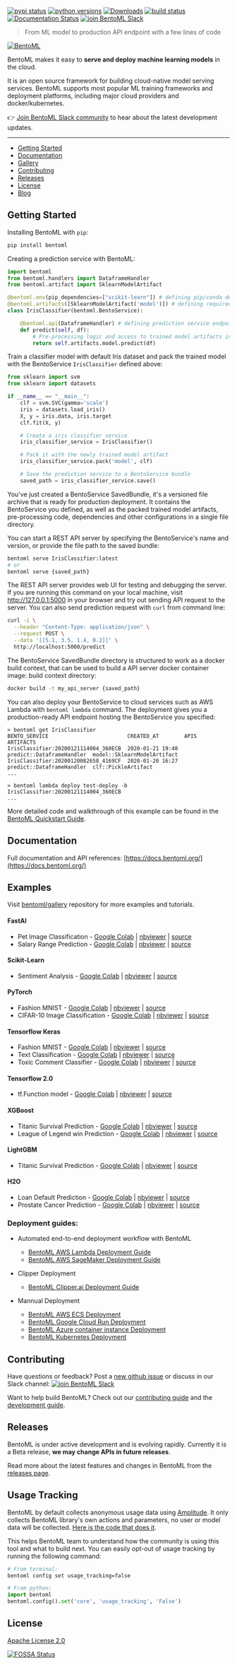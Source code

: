 [![pypi status](https://img.shields.io/pypi/v/bentoml.svg)](https://pypi.org/project/BentoML)
[![python versions](https://img.shields.io/pypi/pyversions/bentoml.svg)](https://travis-ci.org/bentoml/BentoML)
[![Downloads](https://pepy.tech/badge/bentoml)](https://pepy.tech/project/bentoml)
[![build status](https://travis-ci.org/bentoml/BentoML.svg?branch=master)](https://travis-ci.org/bentoml/BentoML)
[![Documentation Status](https://readthedocs.org/projects/bentoml/badge/?version=latest)](https://docs.bentoml.org/)
[![join BentoML Slack](https://badgen.net/badge/Join/BentoML%20Slack/cyan?icon=slack)](https://join.slack.com/t/bentoml/shared_invite/enQtNjcyMTY3MjE4NTgzLTU3ZDc1MWM5MzQxMWQxMzJiNTc1MTJmMzYzMTYwMjQ0OGEwNDFmZDkzYWQxNzgxYWNhNjAxZjk4MzI4OGY1Yjg)

> From ML model to production API endpoint with a few lines of code

[![BentoML](https://raw.githubusercontent.com/bentoml/BentoML/master/docs/source/_static/img/bentoml.png)](https://github.com/bentoml/BentoML)

BentoML makes it easy to __serve and deploy machine learning models__ in the cloud.

It is an open source framework for building cloud-native model serving services.
BentoML supports most popular ML training frameworks and deployment platforms, including
major cloud providers and docker/kubernetes.

👉 [Join BentoML Slack community](https://join.slack.com/t/bentoml/shared_invite/enQtNjcyMTY3MjE4NTgzLTU3ZDc1MWM5MzQxMWQxMzJiNTc1MTJmMzYzMTYwMjQ0OGEwNDFmZDkzYWQxNzgxYWNhNjAxZjk4MzI4OGY1Yjg)
 to hear about the latest development updates.

---

- [Getting Started](https://github.com/bentoml/BentoML#getting-started)
- [Documentation](https://docs.bentoml.org/)
- [Gallery](https://github.com/bentoml/gallery)
- [Contributing](https://github.com/bentoml/BentoML#contributing)
- [Releases](https://github.com/bentoml/BentoML#releases)
- [License](https://github.com/bentoml/BentoML/blob/master/LICENSE)
- [Blog](https://medium.com/bentoml)


## Getting Started

Installing BentoML with `pip`:
```bash
pip install bentoml
```

Creating a prediction service with BentoML:

```python
import bentoml
from bentoml.handlers import DataframeHandler
from bentoml.artifact import SklearnModelArtifact

@bentoml.env(pip_dependencies=["scikit-learn"]) # defining pip/conda dependencies to be packed
@bentoml.artifacts([SklearnModelArtifact('model')]) # defining required artifacts, typically trained models
class IrisClassifier(bentoml.BentoService):

    @bentoml.api(DataframeHandler) # defining prediction service endpoint and expected input format
    def predict(self, df):
        # Pre-processing logic and access to trained model artifacts in API function
        return self.artifacts.model.predict(df)
```

Train a classifier model with default Iris dataset and pack the trained model
with the BentoService `IrisClassifier` defined above:

```python
from sklearn import svm
from sklearn import datasets

if __name__ == "__main__":
    clf = svm.SVC(gamma='scale')
    iris = datasets.load_iris()
    X, y = iris.data, iris.target
    clf.fit(X, y)

    # Create a iris classifier service
    iris_classifier_service = IrisClassifier()

    # Pack it with the newly trained model artifact
    iris_classifier_service.pack('model', clf)

    # Save the prediction service to a BentoService bundle
    saved_path = iris_classifier_service.save()
```
You've just created a BentoService SavedBundle, it's a versioned file archive that is
ready for production deployment. It contains the BentoService you defined, as well as
the packed trained model artifacts, pre-processing code, dependencies and other
configurations in a single file directory.

You can start a REST API server by specifying the BentoService's name and version, or
provide the file path to the saved bundle:

```bash
bentoml serve IrisClassifier:latest
# or
bentoml serve {saved_path}
```

The REST API server provides web UI for testing and debugging the server. If you are
running this command on your local machine, visit http://127.0.0.1:5000 in your browser
and try out sending API request to the server. You can also send prediction request
with `curl` from command line:

```bash
curl -i \
  --header "Content-Type: application/json" \
  --request POST \
  --data '[[5.1, 3.5, 1.4, 0.2]]' \
  http://localhost:5000/predict
```

The BentoService SavedBundle directory is structured to work as a docker build context,
that can be used to build a API server docker container image:
build context directory:
```bash
docker build -t my_api_server {saved_path}
```

You can also deploy your BentoService to cloud services such as AWS Lambda
with `bentoml lambda` command. The deployment gives you a production-ready API endpoint
hosting the BentoService you specified:
```
> bentoml get IrisClassifier
BENTO_SERVICE                         CREATED_AT        APIS                       ARTIFACTS
IrisClassifier:20200121114004_360ECB  2020-01-21 19:40  predict::DataframeHandler  model::SklearnModelArtifact
IrisClassifier:20200120082658_4169CF  2020-01-20 16:27  predict::DataframeHandler  clf::PickleArtifact
...

> bentoml lambda deploy test-deploy -b IrisClassifier:20200121114004_360ECB
...
```

More detailed code and walkthrough of this example can be found in the [BentoML Quickstart Guide](https://docs.bentoml.org/en/latest/quickstart.html).

## Documentation

Full documentation and API references: [https://docs.bentoml.org/](https://docs.bentoml.org/)


## Examples

Visit [bentoml/gallery](https://github.com/bentoml/gallery) repository for more
 examples and tutorials.

#### FastAI

* Pet Image Classification - [Google Colab](https://colab.research.google.com/github/bentoml/gallery/blob/master/fast-ai/pet-image-classification/fast-ai-pet-image-classification.ipynb) | [nbviewer](https://nbviewer.jupyter.org/github/bentoml/gallery/blob/master/fast-ai/pet-image-classification/fast-ai-pet-image-classification.ipynb) | [source](https://github.com/bentoml/gallery/blob/master/fast-ai/pet-image-classification/fast-ai-pet-image-classification.ipynb)
* Salary Range Prediction - [Google Colab](https://colab.research.google.com/github/bentoml/gallery/blob/master/fast-ai/salary-range-prediction/fast-ai-salary-range-prediction.ipynb) | [nbviewer](https://nbviewer.jupyter.org/github/bentoml/gallery/blob/master/fast-ai/salary-range-prediction/fast-ai-salary-range-prediction.ipynb) | [source](https://github.com/bentoml/gallery/blob/master/fast-ai/salary-range-prediction/fast-ai-salary-range-prediction.ipynb)


#### Scikit-Learn

* Sentiment Analysis - [Google Colab](https://colab.research.google.com/github/bentoml/gallery/blob/master/scikit-learn/sentiment-analysis/sklearn-sentiment-analysis.ipynb) | [nbviewer](https://nbviewer.jupyter.org/github/bentoml/gallery/blob/master/scikit-learn/sentiment-analysis/sklearn-sentiment-analysis.ipynb) | [source](https://github.com/bentoml/gallery/blob/master/scikit-learn/sentiment-analysis/sklearn-sentiment-analysis.ipynb)


#### PyTorch

* Fashion MNIST - [Google Colab](https://colab.research.google.com/github/bentoml/gallery/blob/master/pytorch/fashion-mnist/pytorch-fashion-mnist.ipynb) | [nbviewer](https://nbviewer.jupyter.org/github/bentoml/gallery/blob/master/pytorch/fashion-mnist/pytorch-fashion-mnist.ipynb) | [source](https://github.com/bentoml/gallery/blob/master/pytorch/fashion-mnist/pytorch-fashion-mnist.ipynb)
* CIFAR-10 Image Classification - [Google Colab](https://colab.research.google.com/github/bentoml/gallery/blob/master/pytorch/cifar10-image-classification/pytorch-cifar10-image-classification.ipynb) | [nbviewer](https://nbviewer.jupyter.org/github/bentoml/gallery/blob/master/pytorch/cifar10-image-classification/pytorch-cifar10-image-classification.ipynb) | [source](https://github.com/bentoml/gallery/blob/master/pytorch/cifar10-image-classification/pytorch-cifar10-image-classification.ipynb)


#### Tensorflow Keras

* Fashion MNIST - [Google Colab](https://colab.research.google.com/github/bentoml/gallery/blob/master/keras/fashion-mnist/keras-fashion-mnist.ipynb) | [nbviewer](https://nbviewer.jupyter.org/github/bentoml/gallery/blob/master/keras/fashion-mnist/keras-fashion-mnist.ipynb) | [source](https://github.com/bentoml/gallery/blob/master/keras/fashion-mnist/keras-fashion-mnist.ipynb)
* Text Classification - [Google Colab](https://colab.research.google.com/github/bentoml/gallery/blob/master/keras/text-classification/keras-text-classification.ipynb) | [nbviewer](https://nbviewer.jupyter.org/github/bentoml/gallery/blob/master/keras/text-classification/keras-text-classification.ipynb) | [source](https://github.com/bentoml/gallery/blob/master/keras/text-classification/keras-text-classification.ipynb)
* Toxic Comment Classifier - [Google Colab](https://colab.research.google.com/github/bentoml/gallery/blob/master/keras/toxic-comment-classification/keras-toxic-comment-classification.ipynb) | [nbviewer](https://nbviewer.jupyter.org/github/bentoml/gallery/blob/master/keras/toxic-comment-classification/keras-toxic-comment-classification.ipynb) | [source](https://github.com/bentoml/gallery/blob/master/keras/toxic-comment-classification/keras-toxic-comment-classification.ipynb)

#### Tensorflow 2.0

* tf.Function model - [Google Colab](https://colab.research.google.com/github/bentoml/gallery/blob/master/tensorflow/echo/tensorflow-echo.ipynb) | [nbviewer](https://nbviewer.jupyter.org/github/bentoml/gallery/blob/master/tensorflow/echo/tensorflow-echo.ipynb) | [source](https://github.com/bentoml/gallery/blob/master/tensorflow/echo/tensorflow-echo.ipynb)


#### XGBoost

* Titanic Survival Prediction - [Google Colab](https://colab.research.google.com/github/bentoml/gallery/blob/master/xgboost/titanic-survival-prediction/xgboost-titanic-survival-prediction.ipynb) | [nbviewer](https://nbviewer.jupyter.org/github/bentoml/gallery/blob/master/xgboost/titanic-survival-prediction/xgboost-titanic-survival-prediction.ipynb) | [source](https://github.com/bentoml/gallery/blob/master/xgboost/titanic-survival-prediction/xgboost-titanic-survival-prediction.ipynb)
* League of Legend win Prediction - [Google Colab](https://colab.research.google.com/github/bentoml/gallery/blob/master/xgboost/league-of-legend-win-prediction/xgboost-league-of-legend-win-prediction.ipynb) | [nbviewer](https://nbviewer.jupyter.org/github/bentoml/gallery/blob/master/xgboost/league-of-legend-win-prediction/xgboost-league-of-legend-win-prediction.ipynb) | [source](https://github.com/bentoml/gallery/blob/master/xgboost/league-of-legend-win-prediction/xgboost-league-of-legend-win-prediction.ipynb)

#### LightGBM

* Titanic Survival Prediction -  [Google Colab](https://colab.research.google.com/github/bentoml/gallery/blob/master/lightbgm/titanic-survival-prediction/lightbgm-titanic-survival-prediction.ipynb) | [nbviewer](https://nbviewer.jupyter.org/github/bentoml/gallery/blob/master/lightbgm/titanic-survival-prediction/lightbgm-titanic-survival-prediction.ipynb) | [source](https://github.com/bentoml/gallery/blob/master/lightbgm/titanic-survival-prediction/lightbgm-titanic-survival-prediction.ipynb)


#### H2O

* Loan Default Prediction - [Google Colab](https://colab.research.google.com/github/bentoml/gallery/blob/master/h2o/loan-prediction/h2o-loan-prediction.ipynb) | [nbviewer](https://nbviewer.jupyter.org/github/bentoml/gallery/blob/master/h2o/loan-prediction/h2o-loan-prediction.ipynb) | [source](https://github.com/bentoml/gallery/blob/master/h2o/loan-prediction/h2o-loan-prediction.ipynb)
* Prostate Cancer Prediction - [Google Colab](https://colab.research.google.com/github/bentoml/gallery/blob/master/h2o/prostate-cancer-classification/h2o-prostate-cancer-classification.ipynb) | [nbviewer](https://nbviewer.jupyter.org/github/bentoml/gallery/blob/master/h2o/prostate-cancer-classification/h2o-prostate-cancer-classification.ipynb) | [source](https://github.com/bentoml/gallery/blob/master/h2o/prostate-cancer-classification/h2o-prostate-cancer-classification.ipynb)



### Deployment guides:

* Automated end-to-end deployment workflow with BentoML
  - [BentoML AWS Lambda Deployment Guide](https://docs.bentoml.org/en/latest/deployment/aws_lambda.html)
  - [BentoML AWS SageMaker Deployment Guide](https://docs.bentoml.org/en/latest/deployment/aws_sagemaker.html)

* Clipper Deployment
  - [BentoML Clipper.ai Deployment Guide](https://docs.bentoml.org/end/latest/deployment/clipper.html)

* Mannual Deployment
  - [BentoML AWS ECS Deployment](https://docs.bentoml.org/en/latest/deployment/aws_ecs.html)
  - [BentoML Google Cloud Run Deployment](https://docs.bentoml.org/en/latest/deployment/google_cloud_run.html)
  - [BentoML Azure container instance Deployment](https://docs.bentoml.org/en/latest/deployment/azure_container_instance.html)
  - [BentoML Kubernetes Deployment](https://github.com/bentoml/BentoML/tree/master/guides/deployment/deploy-with-kubernetes)


## Contributing

Have questions or feedback? Post a [new github issue](https://github.com/bentoml/BentoML/issues/new/choose)
or discuss in our Slack channel: [![join BentoML Slack](https://badgen.net/badge/Join/BentoML%20Slack/cyan?icon=slack)](https://join.slack.com/t/bentoml/shared_invite/enQtNjcyMTY3MjE4NTgzLTU3ZDc1MWM5MzQxMWQxMzJiNTc1MTJmMzYzMTYwMjQ0OGEwNDFmZDkzYWQxNzgxYWNhNjAxZjk4MzI4OGY1Yjg)


Want to help build BentoML? Check out our
[contributing guide](https://github.com/bentoml/BentoML/blob/master/CONTRIBUTING.md) and the
[development guide](https://github.com/bentoml/BentoML/blob/master/DEVELOPMENT.md).


## Releases

BentoML is under active development and is evolving rapidly.
Currently it is a Beta release, __we may change APIs in future releases__.

Read more about the latest features and changes in BentoML from the [releases page](https://github.com/bentoml/BentoML/releases).



## Usage Tracking

BentoML by default collects anonymous usage data using [Amplitude](https://amplitude.com).
It only collects BentoML library's own actions and parameters, no user or model data will be collected.
[Here is the code that does it](https://github.com/bentoml/BentoML/blob/master/bentoml/utils/usage_stats.py).

This helps BentoML team to understand how the community is using this tool and
what to build next. You can easily opt-out of usage tracking by running the following
command:

```bash
# From terminal:
bentoml config set usage_tracking=false
```

```python
# From python:
import bentoml
bentoml.config().set('core', 'usage_tracking', 'False')
```

## License

[Apache License 2.0](https://github.com/bentoml/BentoML/blob/master/LICENSE)

[![FOSSA Status](https://app.fossa.io/api/projects/git%2Bgithub.com%2Fbentoml%2FBentoML.svg?type=large)](https://app.fossa.io/projects/git%2Bgithub.com%2Fbentoml%2FBentoML?ref=badge_large)
